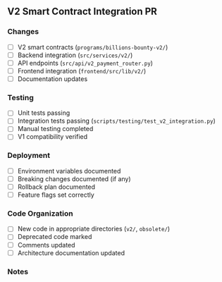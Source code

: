 ## V2 Smart Contract Integration PR

### Changes
- [ ] V2 smart contracts (`programs/billions-bounty-v2/`)
- [ ] Backend integration (`src/services/v2/`)
- [ ] API endpoints (`src/api/v2_payment_router.py`)
- [ ] Frontend integration (`frontend/src/lib/v2/`)
- [ ] Documentation updates

### Testing
- [ ] Unit tests passing
- [ ] Integration tests passing (`scripts/testing/test_v2_integration.py`)
- [ ] Manual testing completed
- [ ] V1 compatibility verified

### Deployment
- [ ] Environment variables documented
- [ ] Breaking changes documented (if any)
- [ ] Rollback plan documented
- [ ] Feature flags set correctly

### Code Organization
- [ ] New code in appropriate directories (`v2/`, `obsolete/`)
- [ ] Deprecated code marked
- [ ] Comments updated
- [ ] Architecture documentation updated

### Notes
<!-- Add any additional notes or context here -->

